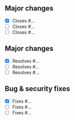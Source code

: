 ## Major changes

- [X] Closes #...
- [ ] Closes #...
- [ ] Closes #...

## Major changes

- [X] Resolves #...
- [ ] Resolves #...
- [ ] Resolves #...

## Bug & security fixes

- [X] Fixes #...
- [ ] Fixes #...
- [ ] Fixes #...
